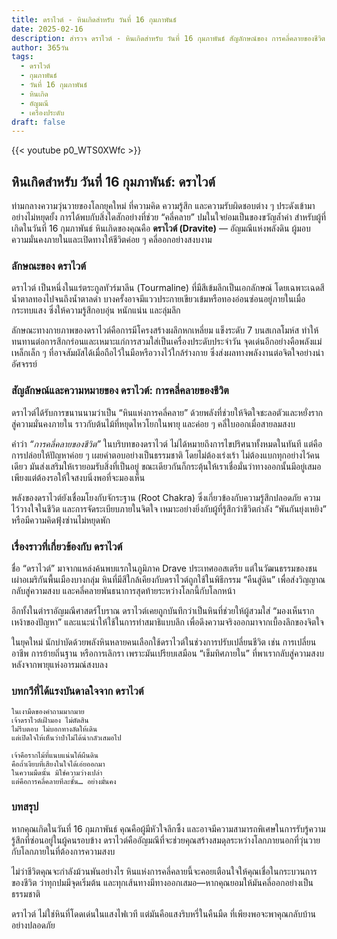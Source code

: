 ```yaml
---
title: ดราไวต์ - หินเกิดสำหรับ วันที่ 16 กุมภาพันธ์
date: 2025-02-16
description: สำรวจ ดราไวต์ - หินเกิดสำหรับ วันที่ 16 กุมภาพันธ์ สัญลักษณ์ของ การคลี่คลายของชีวิต มาเรียนรู้ความหมายลึกซึ้งของหินพิเศษนี้
author: 365วัน
tags:
  - ดราไวต์
  - กุมภาพันธ์
  - วันที่ 16 กุมภาพันธ์
  - หินเกิด
  - อัญมณี
  - เครื่องประดับ
draft: false
---
```


{{< youtube p0_WTS0XWfc >}}


## หินเกิดสำหรับ วันที่ 16 กุมภาพันธ์: ดราไวต์

ท่ามกลางความวุ่นวายของโลกยุคใหม่ ที่ความคิด ความรู้สึก และความรับผิดชอบต่าง ๆ ประดังเข้ามาอย่างไม่หยุดยั้ง การได้พบกับสิ่งใดสักอย่างที่ช่วย “คลี่คลาย” ปมในใจย่อมเป็นของขวัญล้ำค่า สำหรับผู้ที่เกิดในวันที่ 16 กุมภาพันธ์ หินเกิดของคุณคือ **ดราไวต์ (Dravite)** — อัญมณีแห่งพลังดิน ผู้มอบความมั่นคงภายในและเปิดทางให้ชีวิตค่อย ๆ คลี่ออกอย่างสงบงาม

### ลักษณะของ ดราไวต์

ดราไวต์ เป็นหนึ่งในแร่ตระกูลทัวร์มาลีน (Tourmaline) ที่มีสีเข้มลึกเป็นเอกลักษณ์ โดยเฉพาะเฉดสีน้ำตาลทองไปจนถึงน้ำตาลดำ บางครั้งอาจมีแววประกายเขียวเข้มหรือทองอ่อนซ่อนอยู่ภายในเมื่อกระทบแสง ซึ่งให้ความรู้สึกอบอุ่น หนักแน่น และลุ่มลึก

ลักษณะทางกายภาพของดราไวต์คือการมีโครงสร้างผลึกหกเหลี่ยม แข็งระดับ 7 บนสเกลโมห์ส ทำให้ทนทานต่อการสึกกร่อนและเหมาะแก่การสวมใส่เป็นเครื่องประดับประจำวัน จุดเด่นอีกอย่างคือพลังแม่เหล็กเล็ก ๆ ที่อาจสัมผัสได้เมื่อถือไว้ในมือหรือวางไว้ใกล้ร่างกาย ซึ่งส่งผลทางพลังงานต่อจิตใจอย่างน่าอัศจรรย์

### สัญลักษณ์และความหมายของ ดราไวต์: การคลี่คลายของชีวิต

ดราไวต์ได้รับการขนานนามว่าเป็น “หินแห่งการคลี่คลาย” ด้วยพลังที่ช่วยให้จิตใจชะลอตัวและหยั่งรากสู่ความมั่นคงภายใน ราวกับต้นไม้ที่หยุดไหวโยกในพายุ และค่อย ๆ คลี่ใบออกเมื่อสายลมสงบ

คำว่า _“การคลี่คลายของชีวิต”_ ในบริบทของดราไวต์ ไม่ได้หมายถึงการไขปริศนาทั้งหมดในทันที แต่คือการปล่อยให้ปัญหาค่อย ๆ เผยคำตอบอย่างเป็นธรรมชาติ โดยไม่ต้องเร่งเร้า ไม่ต้องแบกทุกอย่างไว้คนเดียว มันส่งเสริมให้เรายอมรับสิ่งที่เป็นอยู่ ขณะเดียวกันก็กระตุ้นให้เราเชื่อมั่นว่าทางออกนั้นมีอยู่เสมอ เพียงแต่ต้องรอให้ใจสงบนิ่งพอที่จะมองเห็น

พลังของดราไวต์ยังเชื่อมโยงกับจักระฐาน (Root Chakra) ซึ่งเกี่ยวข้องกับความรู้สึกปลอดภัย ความไว้วางใจในชีวิต และการจัดระเบียบภายในจิตใจ เหมาะอย่างยิ่งกับผู้ที่รู้สึกว่าชีวิตกำลัง “พันกันยุ่งเหยิง” หรือมีความคิดฟุ้งซ่านไม่หยุดพัก

### เรื่องราวที่เกี่ยวข้องกับ ดราไวต์

ชื่อ “ดราไวต์” มาจากแหล่งค้นพบแรกในภูมิภาค Drave ประเทศออสเตรีย แต่ในวัฒนธรรมของชนเผ่าอเมริกันพื้นเมืองบางกลุ่ม หินที่มีสีใกล้เคียงกับดราไวต์ถูกใช้ในพิธีกรรม “คืนสู่ดิน” เพื่อส่งวิญญาณกลับสู่ความสงบ และคลี่คลายพันธนาการสุดท้ายระหว่างโลกนี้กับโลกหน้า

อีกทั้งในตำราอัญมณีศาสตร์โบราณ ดราไวต์เคยถูกบันทึกว่าเป็นหินที่ช่วยให้ผู้สวมใส่ “มองเห็นรากเหง้าของปัญหา” และแนะนำให้ใช้ในการทำสมาธิแบบลึก เพื่อดึงความจริงออกมาจากเบื้องลึกของจิตใจ

ในยุคใหม่ นักบำบัดด้วยพลังหินหลายคนเลือกใช้ดราไวต์ในช่วงการปรับเปลี่ยนชีวิต เช่น การเปลี่ยนอาชีพ การย้ายถิ่นฐาน หรือการเลิกรา เพราะมันเปรียบเสมือน “เข็มทิศภายใน” ที่พาเรากลับสู่ความสงบหลังจากพายุแห่งอารมณ์สงบลง

### บทกวีที่ได้แรงบันดาลใจจาก ดราไวต์

```
ในเงามืดของคำถามมากมาย  
เจ้าดราไวต์เฝ้ามอง ไม่ตัดสิน  
ไม่รีบตอบ ไม่บอกทางลัดให้เดิน  
แต่เปิดใจให้เห็นว่าป่าไม่ได้น่ากลัวเสมอไป

เจ้าคือรากไม้ที่แนบแน่นใต้ผืนดิน  
คือถ้ำเงียบที่เสียงในใจได้เอ่ยออกมา  
ในความมืดนั้น มิใช่ความว่างเปล่า  
แต่คือการคลี่คลายทีละชั้น… อย่างมั่นคง
```

### บทสรุป

หากคุณเกิดในวันที่ 16 กุมภาพันธ์ คุณคือผู้มีหัวใจลึกซึ้ง และอาจมีความสามารถพิเศษในการรับรู้ความรู้สึกที่ซ่อนอยู่ในผู้คนรอบข้าง ดราไวต์คืออัญมณีที่จะช่วยคุณสร้างสมดุลระหว่างโลกภายนอกที่วุ่นวาย กับโลกภายในที่ต้องการความสงบ

ไม่ว่าชีวิตคุณจะกำลังม้วนพันอย่างไร หินแห่งการคลี่คลายนี้จะคอยเตือนใจให้คุณเชื่อในกระบวนการของชีวิต ว่าทุกปมมีจุดเริ่มต้น และทุกเส้นทางมีทางออกเสมอ—หากคุณยอมให้มันคลี่ออกอย่างเป็นธรรมชาติ

ดราไวต์ ไม่ใช่หินที่โดดเด่นในแสงไฟเวที แต่มันคือแสงริบหรี่ในคืนมืด ที่เพียงพอจะพาคุณกลับบ้านอย่างปลอดภัย
